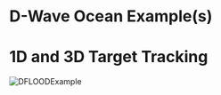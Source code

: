 # D-Wave Ocean Example(s)
# 1D and 3D Target Tracking
![DFLOODExample](https://github.com/michelbarbeau/ocean-examples/blob/main/3DRunTime.jpg)

